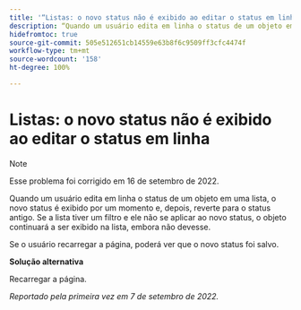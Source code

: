 ```yaml
---
title: '“Listas: o novo status não é exibido ao editar o status em linha”'
description: “Quando um usuário edita em linha o status de um objeto em uma lista, o novo status é exibido por um momento e, depois, reverte para o status antigo. Se a lista tiver um filtro e ele não se aplicar ao novo status, o objeto continuará a ser exibido na lista, embora não devesse. “
hidefromtoc: true
source-git-commit: 505e512651cb14559e63b8f6c9509ff3cfc4474f
workflow-type: tm+mt
source-wordcount: '158'
ht-degree: 100%

---
```



# Listas: o novo status não é exibido ao editar o status em linha

>[!NOTE]
>
>Esse problema foi corrigido em 16 de setembro de 2022.

Quando um usuário edita em linha o status de um objeto em uma lista, o novo status é exibido por um momento e, depois, reverte para o status antigo. Se a lista tiver um filtro e ele não se aplicar ao novo status, o objeto continuará a ser exibido na lista, embora não devesse.

Se o usuário recarregar a página, poderá ver que o novo status foi salvo.

**Solução alternativa**

Recarregar a página.

_Reportado pela primeira vez em 7 de setembro de 2022._

